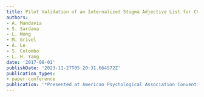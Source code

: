 ```yaml
---
title: Pilot Validation of an Internalized Stigma Adjective List for CHR Individuals
authors:
- A. Mandavia
- S. Sardana
- L. Wong
- M. Grivel
- A. Le
- S. Colombo
- L. H. Yang
date: '2017-08-01'
publishDate: '2023-11-27T05:20:31.664572Z'
publication_types:
- paper-conference
publication: '*Presented at American Psychological Association Convention*'
---
```

